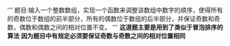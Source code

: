 '''
题目:输入一个整数数组，实现一个函数来调整该数组中数字的顺序，使得所有的奇数位于数组的前半部分，所有的偶数位于数组的后半部分，并保证奇数和奇数，偶数和偶数之间的相对位置不变。
'''
**这道题主要是用到了类似于冒泡排序的算法**
**因为题目中有规定必须要保证奇数与奇数之间的相对位置相同**

